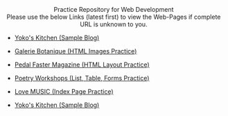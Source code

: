<div align="center">Practice Repository for Web Development</div>

<div align="center">Please use the below Links (latest first) to view the Web-Pages if complete URL is unknown to you.</div>

- [Yoko's Kitchen (Sample Blog)](https://adityasingh2509.github.io/web-dev-practice/front-end/sample-blog.html)

- [Galerie Botanique (HTML Images Practice)](https://adityasingh2509.github.io/web-dev-practice/front-end/images.html)

- [Pedal Faster Magazine (HTML Layout Practice)](https://adityasingh2509.github.io/web-dev-practice/front-end/layout.html)

- [Poetry Workshops (List, Table, Forms Practice)](https://adityasingh2509.github.io/web-dev-practice/front-end/list-table-forms.html)

- [Love MUSIC (Index Page Practice)](https://adityasingh2509.github.io/web-dev-practice/front-end/index-snippet.html)


<ul>
  <li><a href="https://adityasingh2509.github.io/web-dev-practice/front-end/sample-blog.html" target="_blank">Yoko's Kitchen (Sample Blog)</li>
</ul>












